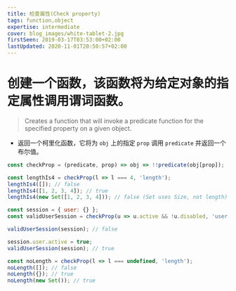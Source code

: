 ```yaml
---
title: 检查属性(Check property)
tags: function,object
expertise: intermediate
cover: blog_images/white-tablet-2.jpg
firstSeen: 2019-03-17T03:53:00+02:00
lastUpdated: 2020-11-01T20:50:57+02:00
---
```


# 创建一个函数，该函数将为给定对象的指定属性调用谓词函数。
> Creates a function that will invoke a predicate function for the specified property on a given object.

- 返回一个柯里化函数，它将为 `obj` 上的指定 `prop` 调用 `predicate` 并返回一个布尔值。

```js
const checkProp = (predicate, prop) => obj => !!predicate(obj[prop]);
```

```js
const lengthIs4 = checkProp(l => l === 4, 'length');
lengthIs4([]); // false
lengthIs4([1, 2, 3, 4]); // true
lengthIs4(new Set([1, 2, 3, 4])); // false (Set uses Size, not length)

const session = { user: {} };
const validUserSession = checkProp(u => u.active && !u.disabled, 'user');

validUserSession(session); // false

session.user.active = true;
validUserSession(session); // true

const noLength = checkProp(l => l === undefined, 'length');
noLength([]); // false
noLength({}); // true
noLength(new Set()); // true
```
